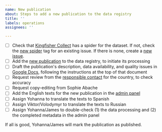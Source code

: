 ```yaml
---
name: New publication
about: Steps to add a new publication to the data registry
title: ''
labels: operations
assignees: ''

---
```


* [ ] Check that [Kingfisher Collect](https://kingfisher-collect.readthedocs.io/en/latest/spiders.html) has a spider for the dataset. If not, check the [new spider](https://github.com/open-contracting/kingfisher-collect/issues?q=is%3Aissue+is%3Aopen+label%3A%22new+spider%22) tag for an existing issue. If there is none, create a [new issue](https://github.com/open-contracting/kingfisher-collect/issues/new?assignees=&labels=new+spider&template=new-spider.md&title=).
* [ ] Add the [new publication](https://data-registry.datlab.eu/admin/data_registry/collection/add/) to the data registry, to initiate its processing
* [ ] Draft the publication's description, data availability, and quality issues in [Google Docs](https://docs.google.com/document/d/1Pr87zDrs9YY7BEvr_e6QjOy0gexs06dU9ES2_-V7Lzw/edit), following the instructions at the top of that document
* [ ] Request review from the [responsible contact](https://crm.open-contracting.org/projects/ocds/wiki/Responsible_contacts) for the country, to check accuracy
* [ ] Request copy-editing from Sophie Abache
* [ ] Add the English texts for the new publication in the [admin panel](https://data-registry.datlab.eu/admin/data_registry/collection/)
* [ ] Assign Yohanna to translate the texts to Spanish
* [ ] Assign Viktor/Volodymyr to translate the texts to Russian
* [ ] Assign Yohanna/James to double-check (1) the data processing and (2) the completed metadata in the admin panel

If all is good, Yohanna/James will mark the publication as published.
